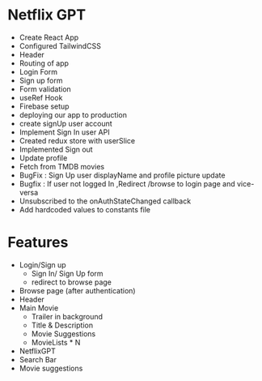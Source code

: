 # Netflix GPT

- Create React App
- Configured TailwindCSS
- Header
- Routing of app
- Login Form
- Sign up form
- Form validation
- useRef Hook
- Firebase setup
- deploying our app to production
- create signUp user account
- Implement Sign In user API
- Created redux store with userSlice
- Implemented Sign out
- Update profile
- Fetch from TMDB movies
- BugFix : Sign Up user displayName and profile picture update
- Bugfix : If user not logged In ,Redirect /browse to login page and vice-versa
- Unsubscribed to the onAuthStateChanged callback 
- Add hardcoded values to constants file

# Features
- Login/Sign up
  - Sign In/ Sign Up form
  - redirect to browse page
- Browse page (after authentication)
 - Header
 - Main Movie
   - Trailer in background
   - Title & Description
   - Movie Suggestions
    - MovieLists * N
 - NetflixGPT 
  - Search Bar
  - Movie suggestions 